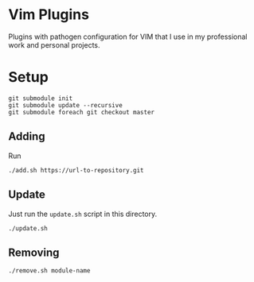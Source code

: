 # Vim Plugins

Plugins with pathogen configuration for VIM that I use in my professional work and personal projects.

# Setup

```
git submodule init
git submodule update --recursive
git submodule foreach git checkout master
```

## Adding

Run

```
./add.sh https://url-to-repository.git
```

## Update

Just run the `update.sh` script in this directory.

```
./update.sh
```

## Removing

```
./remove.sh module-name
```

